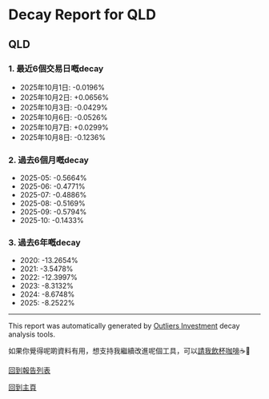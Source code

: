 # Decay Report for QLD

## QLD

### 1. 最近6個交易日嘅decay

- 2025年10月1日: -0.0196%
- 2025年10月2日: +0.0656%
- 2025年10月3日: -0.0429%
- 2025年10月6日: -0.0526%
- 2025年10月7日: +0.0299%
- 2025年10月8日: -0.1236%

### 2. 過去6個月嘅decay

- 2025-05: -0.5664%
- 2025-06: -0.4771%
- 2025-07: -0.4886%
- 2025-08: -0.5169%
- 2025-09: -0.5794%
- 2025-10: -0.1433%

### 3. 過去6年嘅decay

- 2020: -13.2654%
- 2021: -3.5478%
- 2022: -12.3997%
- 2023: -8.3132%
- 2024: -8.6748%
- 2025: -8.2522%

------------------------------
This report was automatically generated by [Outliers Investment](https://outliersecon.github.io/Outliers-Investment/) decay analysis tools.

如果你覺得呢啲資料有用，想支持我繼續改進呢個工具，可以[請我飲杯咖啡](https://buymeacoffee.com/outliersecon)☕🙏

[回到報告列表](https://outliersecon.github.io/Outliers-Investment/reports/reports_public)

[回到主頁](https://outliersecon.github.io/Outliers-Investment/)